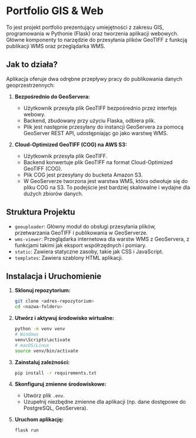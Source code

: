 # Portfolio GIS & Web

To jest projekt portfolio prezentujący umiejętności z zakresu GIS, programowania w Pythonie (Flask) oraz tworzenia aplikacji webowych. Główne komponenty to narzędzie do przesyłania plików GeoTIFF z funkcją publikacji WMS oraz przeglądarka WMS.

## Jak to działa?

Aplikacja oferuje dwa odrębne przepływy pracy do publikowania danych geoprzestrzennych:

1.  **Bezpośrednio do GeoServera:**
    *   Użytkownik przesyła plik GeoTIFF bezpośrednio przez interfejs webowy.
    *   Backend, zbudowany przy użyciu Flaska, odbiera plik.
    *   Plik jest następnie przesyłany do instancji GeoServera za pomocą GeoServer REST API, udostępniając go jako warstwę WMS.

2.  **Cloud-Optimized GeoTIFF (COG) na AWS S3:**
    *   Użytkownik przesyła plik GeoTIFF.
    *   Backend konwertuje plik GeoTIFF na format Cloud-Optimized GeoTIFF (COG).
    *   Plik COG jest przesyłany do bucketa Amazon S3.
    *   W GeoServerze tworzona jest warstwa WMS, która odwołuje się do pliku COG na S3. To podejście jest bardziej skalowalne i wydajne dla dużych zbiorów danych.

## Struktura Projektu

*   `geouploader`: Główny moduł do obsługi przesyłania plików, przetwarzania GeoTIFF i publikowania w GeoServerze.
*   `wms-viewer`: Przeglądarka internetowa dla warstw WMS z GeoServera, z funkcjami takimi jak eksport współrzędnych i pomiary.
*   `static`: Zawiera statyczne zasoby, takie jak CSS i JavaScript.
*   `templates`: Zawiera szablony HTML aplikacji.

## Instalacja i Uruchomienie

1.  **Sklonuj repozytorium:**
    ```bash
    git clone <adres-repozytorium>
    cd <nazwa-folderu>
    ```

2.  **Utwórz i aktywuj środowisko wirtualne:**
    ```bash
    python -m venv venv
    # Windows
    venv\Scripts\activate
    # macOS/Linux
    source venv/bin/activate
    ```

3.  **Zainstaluj zależności:**
    ```bash
    pip install -r requirements.txt
    ```

4.  **Skonfiguruj zmienne środowiskowe:**
    *   Utwórz plik `.env`.
    *   Uzupełnij niezbędne zmienne dla aplikacji (np. dane dostępowe do PostgreSQL, GeoServera).

5.  **Uruchom aplikację:**
    ```bash
    flask run
    ```
